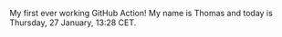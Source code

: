 My first ever working GitHub Action!
My name is Thomas and today is Thursday, 27 January, 13:28 CET. 
